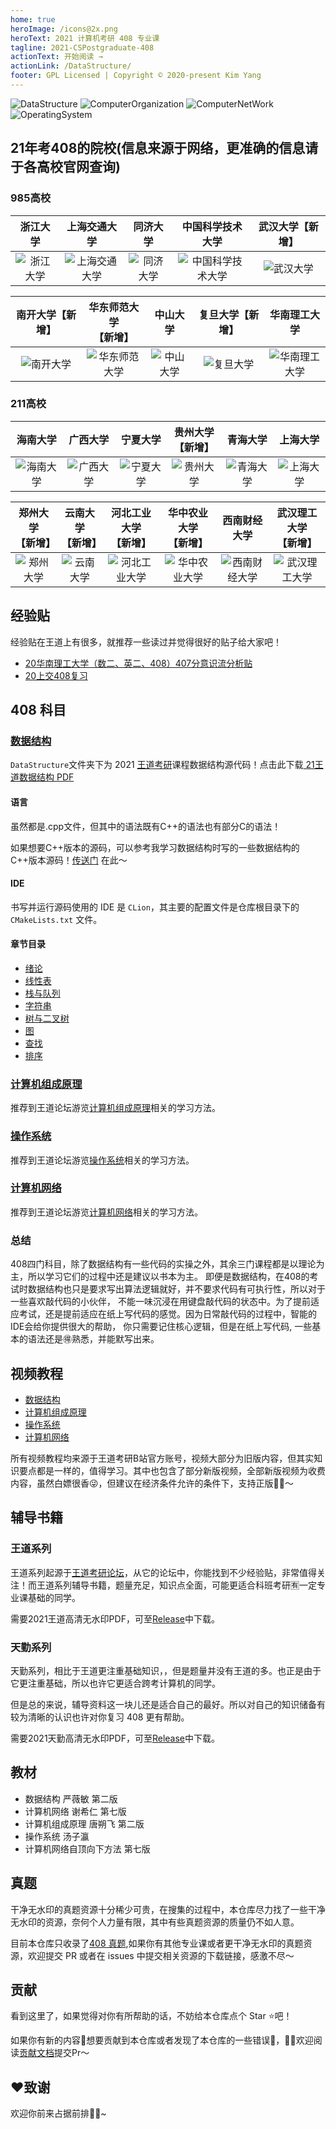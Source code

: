 ```yaml
---
home: true
heroImage: /icons@2x.png
heroText: 2021 计算机考研 408 专业课
tagline: 2021-CSPostgraduate-408
actionText: 开始阅读 →
actionLink: /DataStructure/
footer: GPL Licensed | Copyright © 2020-present Kim Yang
---
```

![DataStructure](https://img.shields.io/static/v1?label=&message=DataStructure&color=brightgreen) 
![ComputerOrganization](https://img.shields.io/static/v1?label=&message=ComputerOrganization&color=blueviolet)
![ComputerNetWork](https://img.shields.io/static/v1?label=&message=ComputerNetWork&color=blue)
![OperatingSystem](https://img.shields.io/static/v1?label=&message=OperatingSystem&color=important)
## 21年考408的院校(信息来源于网络，更准确的信息请于各高校官网查询)

### 985高校

| 浙江大学      | 上海交通大学 | 同济大学 | 中国科学技术大学 |武汉大学【新增】 |
| :----------------------------------------------------------: | :----------------------------------------------------------: | :----------------------------------------------------------: | :----------------------------------------------------------: |:----------------------------------------------------------: |
|      ![浙江大学](https://i.loli.net/2020/08/05/MFHI5ztAJ2amf64.png)                                        |                         ![上海交通大学](https://i.loli.net/2020/08/05/gEpRkMJ8vi15OPo.png)                         |                           ![同济大学](https://i.loli.net/2020/08/05/64MiHnBxgypIdGm.png)                           |                           ![中国科学技术大学](https://i.loli.net/2020/08/05/vT4wBZrhDajlCY7.png)                           | ![武汉大学](https://i.loli.net/2020/08/05/7wEoR2OrPi86VtM.jpg) |

|                       南开大学【新增】                       |                  华东师范大学<br />【新增】                  |                           中山大学                           |                       复旦大学【新增】                       |                         华南理工大学                         |
| :----------------------------------------------------------: | :----------------------------------------------------------: | :----------------------------------------------------------: | :----------------------------------------------------------: | :----------------------------------------------------------: |
| ![南开大学](https://i.loli.net/2020/08/05/nCWq9TA14GLyi5H.png) | ![华东师范大学](https://i.loli.net/2020/08/05/nT8myqI5FduVfi4.png) | ![中山大学](https://i.loli.net/2020/08/05/xaN5zuBhEnIZ1PW.jpg) | ![复旦大学](https://i.loli.net/2020/08/05/aP8MbpoSRBGUEjY.jpg) | ![华南理工大学](https://i.loli.net/2020/08/05/EHeP8yvmZtqTkC3.jpg) |

### 211高校

|                           海南大学                           |                        广西大学                        |                           宁夏大学                           |                 贵州大学<br />【新增】                 |                           青海大学                           |                           上海大学                           |
| :----------------------------------------------------------: | :----------------------------------------------------: | :----------------------------------------------------------: | :----------------------------------------------------: | :----------------------------------------------------------: | :----------------------------------------------------------: |
| ![海南大学](https://i.loli.net/2020/08/05/VgOTaJS7ByIh9Xs.jpg) | ![广西大学](https://s1.ax1x.com/2020/08/05/a668MQ.jpg) | ![宁夏大学](https://i.loli.net/2020/08/05/Wru6DQYCdGlA3Bt.jpg) | ![贵州大学](https://s1.ax1x.com/2020/08/05/a66Grj.png) | ![青海大学](https://i.loli.net/2020/08/05/aXYNTvbOr2V4e3U.jpg) | ![上海大学](https://i.loli.net/2020/08/05/HD2yApjXqNbfrzK.png) |

|                    郑州大学<br />【新增】                    |                    云南大学<br />【新增】                    |                  河北工业大学<br />【新增】                  |                  华中农业大学<br />【新增】                  |                         西南财经大学                         |                  武汉理工大学<br />【新增】                  |
| :----------------------------------------------------------: | :----------------------------------------------------------: | :----------------------------------------------------------: | :----------------------------------------------------------: | :----------------------------------------------------------: | :----------------------------------------------------------: |
| ![郑州大学](https://i.loli.net/2020/08/05/gjnyFvfSB7Wwd2x.jpg) | ![云南大学](https://i.loli.net/2020/08/05/CPFeWfzAMIxj6Hq.jpg) | ![河北工业大学](https://i.loli.net/2020/08/05/zAFXOC719uQqba4.png) | ![华中农业大学](https://i.loli.net/2020/08/05/7zI6fExRGhkV98u.jpg) | ![西南财经大学](https://i.loli.net/2020/08/05/5NuiKVeImjto17z.jpg) | ![武汉理工大学](https://i.loli.net/2020/08/05/9olAxazJNuWHnZX.jpg) |

## 经验贴

经验贴在王道上有很多，就推荐一些读过并觉得很好的贴子给大家吧！

+   [20华南理工大学（数二、英二、408）407分意识流分析贴](http://www.cskaoyan.com/forum.php?mod=viewthread&tid=659830&highlight=408) 
+   [20上交408复习](https://www.zhihu.com/question/371489743/answer/1314525010?utm_source=wechat_session&utm_medium=social&utm_oi=746271865860796416)

## 408 科目

### [数据结构](DataStructure)
`DataStructure`文件夹下为 2021 [王道考研](http://cskaoyan.com/forum.php)课程数据结构源代码！点击此下载[ 21王道数据结构 PDF](https://github.com/KimYangOfCat/2021-CSPostgraduate-408/releases/tag/%E8%BE%85%E5%AF%BC%E4%B9%A6%E7%B1%8D)

#### 语言

虽然都是.cpp文件，但其中的语法既有C++的语法也有部分C的语法！

如果想要C++版本的源码，可以参考我学习数据结构时写的一些数据结构的C++版本源码！[传送门](https://github.com/KimYangOfCat/Data_Structure) 在此～

#### IDE
书写并运行源码使用的 IDE 是 `CLion`，其主要的配置文件是仓库根目录下的 `CMakeLists.txt` 文件。

#### 章节目录
* [绪论](DataStructure/DS_0_Introduction)
* [线性表](DataStructure/DS_1_LinearList)
* [栈与队列](DataStructure/DS_2_StackAndQueue)
* [字符串](DataStructure/DS_3_String)
* [树与二叉树](DataStructure/DS_4_TreeAndBinaryTree)
* [图](DataStructure/DS_5_Graph)
* [查找](DataStructure/DS_6_Search)
* [排序](DataStructure/DS_7_Sort)

### [计算机组成原理](ComputerOrganization)

推荐到王道论坛游览[计算机组成原理](http://www.cskaoyan.com/forum-25-1.html)相关的学习方法。

### [操作系统](OperatingSystem)

推荐到王道论坛游览[操作系统](http://www.cskaoyan.com/forum-26-1.html)相关的学习方法。

### [计算机网络](ComputerNetwork)

推荐到王道论坛游览[计算机网络](http://www.cskaoyan.com/forum-27-1.html)相关的学习方法。


### 总结
408四门科目，除了数据结构有一些代码的实操之外，其余三门课程都是以理论为主，所以学习它们的过程中还是建议以书本为主。
即便是数据结构，在408的考试时数据结构也只是要求写出算法逻辑就好，并不要求代码有可执行性，所以对于一些喜欢敲代码的小伙伴，
不能一味沉浸在用键盘敲代码的状态中。为了提前适应考试，还是提前适应在纸上写代码的感觉。因为日常敲代码的过程中，智能的IDE会给你提供很大的帮助，
你只需要记住核心逻辑，但是在纸上写代码, 一些基本的语法还是🉐️熟悉，并能默写出来。

## 视频教程
+ [数据结构](https://www.bilibili.com/video/BV1b7411N798)
+ [计算机组成原理](https://www.bilibili.com/video/BV1BE411D7ii)
+ [操作系统](https://www.bilibili.com/video/BV1YE411D7nH)
+ [计算机网络](https://www.bilibili.com/video/BV19E411D78Q)

所有视频教程均来源于王道考研B站官方账号，视频大部分为旧版内容，但其实知识要点都是一样的，值得学习。其中也包含了部分新版视频，全部新版视频为收费内容，虽然白嫖很香😜，但建议在经济条件允许的条件下，支持正版👍🏻～

## 辅导书籍

### 王道系列

王道系列起源于[王道考研论坛](http://cskaoyan.com/)，从它的论坛中，你能找到不少经验贴，非常值得关注！而王道系列辅导书籍，题量充足，知识点全面，可能更适合科班考研🈶️一定专业课基础的同学。

需要2021王道高清无水印PDF，可至[Release](https://github.com/KimYangOfCat/2021-CSPostgraduate-408/releases/tag/%E8%BE%85%E5%AF%BC%E4%B9%A6%E7%B1%8D)中下载。
### 天勤系列

天勤系列，相比于王道更注重基础知识，，但是题量并没有王道的多。也正是由于它更注重基础，所以也许它更适合跨考计算机的同学。


但是总的来说，辅导资料这一块儿还是适合自己的最好。所以对自己的知识储备有较为清晰的认识也许对你复习 408 更有帮助。

需要2021天勤高清无水印PDF，可至[Release](https://github.com/KimYangOfCat/2021-CSPostgraduate-408/releases/tag/%E8%BE%85%E5%AF%BC%E4%B9%A6%E7%B1%8Dv1)中下载。

## 教材

* 数据结构 严薇敏 第二版
* 计算机网络 谢希仁 第七版
* 计算机组成原理 唐朔飞 第二版
* 操作系统 汤子瀛
* 计算机网络自顶向下方法 第七版

## 真题
干净无水印的真题资源十分稀少可贵，在搜集的过程中，本仓库尽力找了一些干净无水印的资源，奈何个人力量有限，其中有些真题资源的质量仍不如人意。

目前本仓库只收录了[408 真题](408Exam),如果你有其他专业课或者更干净无水印的真题资源，欢迎提交 PR 或者在 issues 中提交相关资源的下载链接，感激不尽～


## 贡献

看到这里了，如果觉得对你有所帮助的话，不妨给本仓库点个 Star ⭐️吧！

如果你有新的内容📜想要贡献到本仓库或者发现了本仓库的一些错误🐛，👏🏻欢迎阅读[贡献文档](CONTRIBUTE.md)提交Pr～

## ❤️致谢
欢迎你前来占据前排👏🏻~